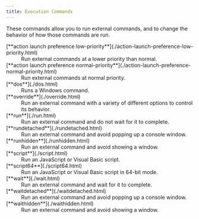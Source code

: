 ```yaml
---
title: Execution Commands
---
```


These commands allow you to run external commands, and to change the behavior of how those commands are run.

<dl>

  <dt>[**action launch preference low-priority**](./action-launch-preference-low-priority.html)</dt>
  <dd>Run external commands at a lower priority than normal.</dd>

  <dt>[**action launch preference normal-priority**](./action-launch-preference-normal-priority.html)</dt>
  <dd>Run external commands at normal priority.</dd>

  <dt>[**dos**](./dos.html)</dt>
  <dd>Runs a Windows command.</dd>

  <dt>[**override**](./override.html)</dt>
  <dd>Run an external command with a variety of different options to control its behavior.</dd>

  <dt>[**run**](./run.html)</dt>
  <dd>Run an external command and do not wait for it to complete.</dd>

  <dt>[**rundetached**](./rundetached.html)</dt>
  <dd>Run an external command and avoid popping up a console window.</dd>

  <dt>[**runhidden**](./runhidden.html)</dt>
  <dd>Run an external command and avoid showing a window.</dd>

  <dt>[**script**](./script.html)</dt>
  <dd>Run an JavaScript or Visual Basic script.</dd>

  <dt>[**script64**](./script64.html)</dt>
  <dd>Run an JavaScript or Visual Basic script in 64-bit mode.</dd>

  <dt>[**wait**](./wait.html)</dt>
  <dd>Run an external command and wait for it to complete.</dd>

  <dt>[**waitdetached**](./waitdetached.html)</dt>
  <dd>Run an external command and avoid popping up a console window.</dd>

  <dt>[**waithidden**](./waithidden.html)</dt>
  <dd>Run an external command and avoid showing a window.</dd>

</dl>
